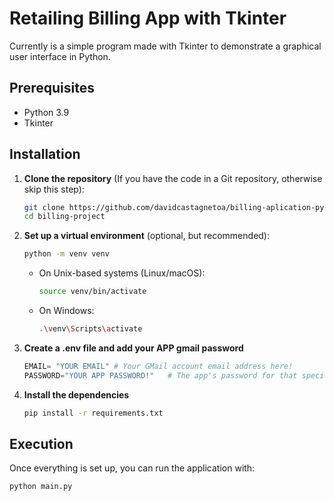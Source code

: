 # Retailing Billing App with Tkinter

Currently is a simple program made with Tkinter to demonstrate a graphical user interface in Python.

## Prerequisites

- Python 3.9
- Tkinter

## Installation

1. **Clone the repository** (If you have the code in a Git repository, otherwise skip this step):

   ```bash
   git clone https://github.com/davidcastagnetoa/billing-aplication-py.git
   cd billing-project
   ```

2. **Set up a virtual environment** (optional, but recommended):

   ```bash
   python -m venv venv
   ```

   - On Unix-based systems (Linux/macOS):

     ```bash
     source venv/bin/activate
     ```

   - On Windows:
     ```bash
     .\venv\Scripts\activate
     ```

3. **Create a .env file and add your APP gmail password**

   ```python
   EMAIL= "YOUR EMAIL" # Your GMail account email address here!
   PASSWORD="YOUR APP PASSWORD!"   # The app's password for that specific account
   ```

4. **Install the dependencies**
   ```bash
   pip install -r requirements.txt
   ```

## Execution

Once everything is set up, you can run the application with:

```bash
python main.py
```
